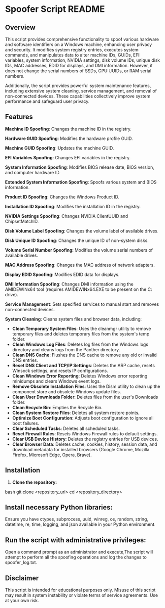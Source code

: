 # Spoofer Script README

## Overview

This script provides comprehensive functionality to spoof various hardware and software identifiers on a Windows machine, enhancing user privacy and security. It modifies system registry entries, executes system commands, and manipulates data to alter machine IDs, GUIDs, EFI variables, system information, NVIDIA settings, disk volume IDs, unique disk IDs, MAC addresses, EDID for displays, and DMI information. However, it does not change the serial numbers of SSDs, GPU UUIDs, or RAM serial numbers.

Additionally, the script provides powerful system maintenance features, including extensive system cleaning, service management, and removal of non-connected devices. These capabilities collectively improve system performance and safeguard user privacy.

## Features

**Machine ID Spoofing**: Changes the machine ID in the registry.

**Hardware GUID Spoofing**: Modifies the hardware profile GUID.

**Machine GUID Spoofing**: Updates the machine GUID.

**EFI Variables Spoofing**: Changes EFI variables in the registry.

**System Information Spoofing**: Modifies BIOS release date, BIOS version, and computer hardware ID.

**Extended System Information Spoofing**: Spoofs various system and BIOS information.

**Product ID Spoofing**: Changes the Windows Product ID.

**Installation ID Spoofing**: Modifies the installation ID in the registry.

**NVIDIA Settings Spoofing**: Changes NVIDIA ClientUUID and ChipsetMatchID.

**Disk Volume Label Spoofing**: Changes the volume label of available drives.

**Disk Unique ID Spoofing**: Changes the unique ID of non-system disks.

**Volume Serial Number Spoofing**: Modifies the volume serial numbers of available drives.

**MAC Address Spoofing**: Changes the MAC address of network adapters.

**Display EDID Spoofing**: Modifies EDID data for displays.

**DMI Information Spoofing**: Changes DMI information using the AMIDEWINx64 tool (requires AMIDEWINx64.EXE to be present on the C: drive).

**Service Management**: Sets specified services to manual start and removes non-connected devices.

**System Cleaning**: Cleans system files and browser data, including:

- **Clean Temporary System Files**: Uses the cleanmgr utility to remove temporary files and deletes temporary files from the system's temp folder.
- **Clean Windows Log Files**: Deletes log files from the Windows logs directory and cleans logs from the Panther directory.
- **Clean DNS Cache**: Flushes the DNS cache to remove any old or invalid DNS entries.
- **Reset DNS Client and TCP/IP Settings**: Deletes the ARP cache, resets Winsock settings, and resets IP configurations.
- **Clean Windows Error Reporting**: Deletes Windows error reporting minidumps and clears Windows event logs.
- **Remove Obsolete Installation Files**: Uses the Dism utility to clean up the component store and obsolete Windows update files.
- **Clean User Downloads Folder**: Deletes files from the user's Downloads folder.
- **Clean Recycle Bin**: Empties the Recycle Bin.
- **Clean System Restore Files**: Deletes all system restore points.
- **Optimize Boot Configuration**: Adjusts boot configuration to ignore all boot failures.
- **Clear Scheduled Tasks**: Deletes all scheduled tasks.
- **Reset Firewall Rules**: Resets Windows Firewall rules to default settings.
- **Clear USB Device History**: Deletes the registry entries for USB devices.
- **Clear Browser Data**: Deletes cache, cookies, history, session data, and download metadata for installed browsers (Google Chrome, Mozilla Firefox, Microsoft Edge, Opera, Brave).

## Installation

1. **Clone the repository:**
   
bash
   git clone <repository_url>
   cd <repository_directory>

## Install necessary Python libraries:
Ensure you have ctypes, subprocess, uuid, winreg, os, random, string, datetime, re, time, logging, and json available in your Python environment.

## Run the script with administrative privileges:
Open a command prompt as an administrator and execute,The script will attempt to perform all the spoofing operations and log the changes to spoofer_log.txt.


## Disclaimer
This script is intended for educational purposes only. Misuse of this script may result in system instability or violate terms of service agreements. Use at your own risk.
